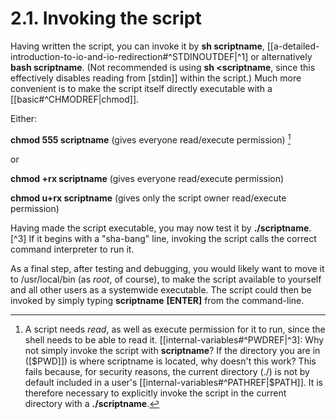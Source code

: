 # 2.1. Invoking the script

Having written the script, you can invoke it by **sh scriptname**, [[a-detailed-introduction-to-io-and-io-redirection#^STDINOUTDEF|^1] or alternatively **bash scriptname**. (Not recommended is using **sh <scriptname**, since this effectively disables reading from [stdin]] within the script.) Much more convenient is to make the script itself directly executable with a [[basic#^CHMODREF|chmod]].

Either:

**chmod 555 scriptname** (gives everyone read/execute permission) [^2]

or

**chmod +rx scriptname** (gives everyone read/execute permission)

**chmod u+rx scriptname** (gives only the script owner read/execute permission)

Having made the script executable, you may now test it by **./scriptname**. [^3] If it begins with a "sha-bang" line, invoking the script calls the correct command interpreter to run it.

As a final step, after testing and debugging, you would likely want to move it to /usr/local/bin (as _root_, of course), to make the script available to yourself and all other users as a systemwide executable. The script could then be invoked by simply typing **scriptname** **[ENTER]** from the command-line.

[^1]: Caution: invoking a _Bash_ script by **sh scriptname** turns off Bash-specific extensions, and the script may therefore fail to execute.
[^2]: A script needs _read_, as well as execute permission for it to run, since the shell needs to be able to read it.
[[internal-variables#^PWDREF|^3]: Why not simply invoke the script with **scriptname**? If the directory you are in ([$PWD]]) is where scriptname is located, why doesn't this work? This fails because, for security reasons, the current directory (./) is not by default included in a user's [[internal-variables#^PATHREF|$PATH]]. It is therefore necessary to explicitly invoke the script in the current directory with a **./scriptname**.

